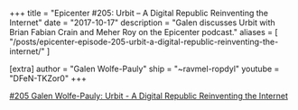 +++
title = "Epicenter #205: Urbit – A Digital Republic Reinventing the Internet"
date = "2017-10-17"
description = "Galen discusses Urbit with Brian Fabian Crain and Meher Roy on the Epicenter podcast."
aliases = [
  "/posts/epicenter-episode-205-urbit-a-digital-republic-reinventing-the-internet/"
]

[extra]
author = "Galen Wolfe-Pauly"
ship = "~ravmel-ropdyl"
youtube = "DFeN-TKZor0"
+++

[\#205 Galen Wolfe-Pauly: Urbit - A Digital Republic Reinventing the Internet](https://epicenter.tv/episode/205/)
